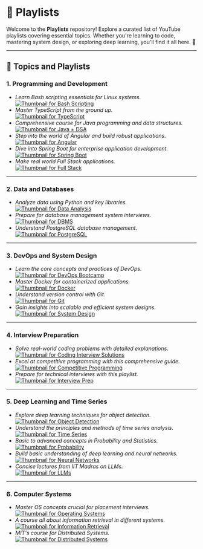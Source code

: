 # 🎵 Playlists

Welcome to the **Playlists** repository! Explore a curated list of YouTube playlists covering essential topics. Whether you're learning to code, mastering system design, or exploring deep learning, you'll find it all here. 🌟

---

## 📘 Topics and Playlists

### 1. **Programming and Development**
- *Learn Bash scripting essentials for Linux systems.*  
  [![Thumbnail for Bash Scripting](thumbnails/1.jpg)](https://www.youtube.com/playlist?list=PLT98CRl2KxKGj-VKtApD8-zCqSaN2mD4w)
- *Master TypeScript from the ground up.*  
  [![Thumbnail for TypeScript](thumbnails/2.jpg)](https://www.youtube.com/playlist?list=PL_euSNU_eLbfJEwuNa43lM89yfev537Mj)
- *Comprehensive course for Java programming and data structures.*  
  [![Thumbnail for Java + DSA](thumbnails/3.jpg)](https://www.youtube.com/playlist?list=PL9gnSGHSqcnr_DxHsP7AW9ftq0AtAyYqJ)
- *Step into the world of Angular and build robust applications.*  
  [![Thumbnail for Angular](thumbnails/4.jpg)](https://www.youtube.com/playlist?list=PL1BztTYDF-QNlGo5-g65Xj1mINHYk_FM9)
- *Dive into Spring Boot for enterprise application development.*  
  [![Thumbnail for Spring Boot](thumbnails/5.jpg)](https://www.youtube.com/playlist?list=PLA3GkZPtsafacdBLdd3p1DyRd5FGfr3Ue)
- *Make real world Full Stack applications.*  
  [![Thumbnail for Full Stack](thumbnails/6.jpg)](https://www.youtube.com/playlist?list=PLzKOkB99twFkIeefDUhijqMGejqdW0dPu)
  

---

### 2. **Data and Databases**
- *Analyze data using Python and key libraries.*  
  [![Thumbnail for Data Analysis](thumbnails/7.jpg)](https://www.youtube.com/playlist?list=PLWKjhJtqVAblvI1i46ScbKV2jH1gdL7VQ)
- *Prepare for database management system interviews.*  
  [![Thumbnail for DBMS](thumbnails/8.jpg)](https://www.youtube.com/playlist?list=PLDzeHZWIZsTpukecmA2p5rhHM14bl2dHU)
- *Understand PostgreSQL database management.*  
  [![Thumbnail for PostgreSQL](thumbnails/9.jpg)](https://www.youtube.com/playlist?list=PLk1kxccoEnNEtwGZW-3KAcAlhI_Guwh8x)
  

---

### 3. **DevOps and System Design**
- *Learn the core concepts and practices of DevOps.*  
  [![Thumbnail for DevOps Bootcamp](thumbnails/10.jpg)](https://www.youtube.com/playlist?list=PL9gnSGHSqcnoqBXdMwUTRod4Gi3eac2Ak)
- *Master Docker for containerized applications.*  
  [![Thumbnail for Docker](thumbnails/11.jpg)](https://www.youtube.com/playlist?list=PL9ooVrP1hQOHUKuqGuiWLQoJ-LD25KxI5)
- *Understand version control with Git.*  
  [![Thumbnail for Git](thumbnails/12.jpg)](https://www.youtube.com/playlist?list=PL_euSNU_eLbegnt7aR8I1gXfLhKZbxnYX)
- *Gain insights into scalable and efficient system designs.*  
  [![Thumbnail for System Design](thumbnails/13.jpg)](https://www.youtube.com/playlist?list=PLMCXHnjXnTnvo6alSjVkgxV-VH6EPyvoX)
  

---

### 4. **Interview Preparation**
- *Solve real-world coding problems with detailed explanations.*  
  [![Thumbnail for Coding Interview Solutions](thumbnails/14.jpg)](https://www.youtube.com/playlist?list=PLot-Xpze53leF0FeHz2X0aG3zd0mr1AW_)
- *Excel at competitive programming with this comprehensive guide.*  
  [![Thumbnail for Competitive Programming](thumbnails/15.jpg)](https://www.youtube.com/playlist?list=PLMCXHnjXnTnucEu8lYMatA23OOi_De3Zp)
- *Prepare for technical interviews with this playlist.*  
  [![Thumbnail for Interview Prep](thumbnails/16.jpg)](https://www.youtube.com/playlist?list=PLMCXHnjXnTnuX59JRYLwyr6IFkuqTr0oa)
  

---

### 5. **Deep Learning and Time Series**
- *Explore deep learning techniques for object detection.*  
  [![Thumbnail for Object Detection](thumbnails/17.jpg)](https://www.youtube.com/playlist?list=PLv8Cp2NvcY8ATPRk4LycJWr5YWB_svhrW)
- *Understand the principles and methods of time series analysis.*  
  [![Thumbnail for Time Series](thumbnails/18.jpg)](https://www.youtube.com/playlist?list=PLvcbYUQ5t0UHOLnBzl46_Q6QKtFgfMGc3)
- *Basic to advanced concepts in Probability and Statistics.*  
  [![Thumbnail for Probability](thumbnails/19.jpg)](https://www.youtube.com/playlist?list=PL2SOU6wwxB0uwwH80KTQ6ht66KWxbzTIo)
- *Build basic understanding of deep learning and neural networks.*  
  [![Thumbnail for Neural Networks](thumbnails/20.jpg)](https://www.youtube.com/playlist?list=PLAqhIrjkxbuWI23v9cThsA9GvCAUhRvKZ)
- *Concise lectures from IIT Madras on LLMs.*  
  [![Thumbnail for LLMs](thumbnails/21.jpg)](https://www.youtube.com/playlist?list=PLZ2ps__7DhBbaMNZoyW2Hizl8DG6ikkjo)
  

---

### 6. **Computer Systems**
- *Master OS concepts crucial for placement interviews.*  
  [![Thumbnail for Operating Systems](thumbnails/22.jpg)](https://www.youtube.com/playlist?list=PLDzeHZWIZsTr3nwuTegHLa2qlI81QweYG)
- *A course all about information retrieval in different systems.*  
  [![Thumbnail for Information Retrieval](thumbnails/23.jpg)](https://www.youtube.com/playlist?list=PL0ZVw5-GryEkGAQT7lX7oIHqyDPeUyOMQ)
- *MIT's course for Distributed Systems.*  
  [![Thumbnail for Distributed Systems](thumbnails/24.jpg)](https://www.youtube.com/playlist?list=PLrw6a1wE39_tb2fErI4-WkMbsvGQk9_UB)
  
